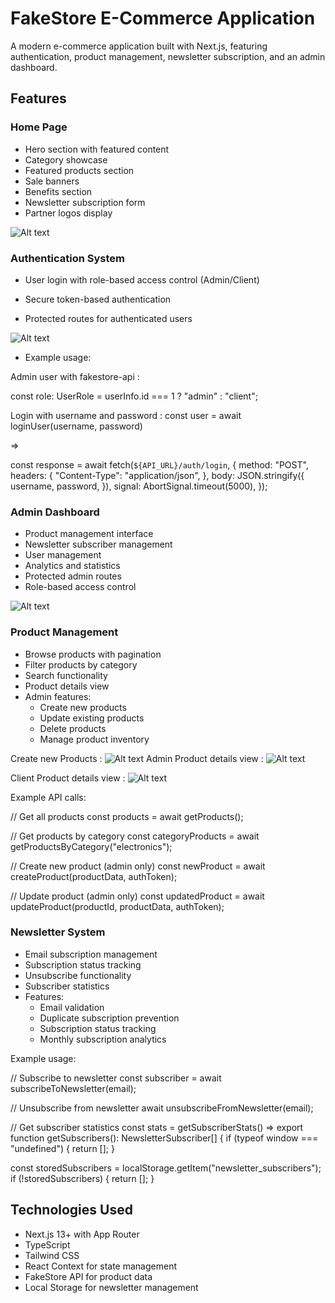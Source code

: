 # FakeStore E-Commerce Application

A modern e-commerce application built with Next.js, featuring authentication, product management, newsletter subscription, and an admin dashboard.

## Features

### Home Page

- Hero section with featured content
- Category showcase
- Featured products section
- Sale banners
- Benefits section
- Newsletter subscription form
- Partner logos display

![Alt text](public/HOME.png)

### Authentication System

- User login with role-based access control (Admin/Client)

- Secure token-based authentication
- Protected routes for authenticated users

![Alt text](public/login.png)

- Example usage:

Admin user with fakestore-api :

const role: UserRole = userInfo.id === 1 ? "admin" : "client";

Login with username and password :
const user = await loginUser(username, password)

=>

const response = await fetch(`${API_URL}/auth/login`, {
method: "POST",
headers: {
"Content-Type": "application/json",
},
body: JSON.stringify({
username,
password,
}),
signal: AbortSignal.timeout(5000),
});

### Admin Dashboard

- Product management interface
- Newsletter subscriber management
- User management
- Analytics and statistics
- Protected admin routes
- Role-based access control

![Alt text](public/admin-dashboard.png)

### Product Management

- Browse products with pagination
- Filter products by category
- Search functionality
- Product details view
- Admin features:
  - Create new products
  - Update existing products
  - Delete products
  - Manage product inventory

Create new Products :
![Alt text](public/create-product.png)
Admin Product details view :
![Alt text](public/product-detail-admin.png)

Client Product details view :
![Alt text](public/product-detail-client.png)

Example API calls:

// Get all products
const products = await getProducts();

// Get products by category
const categoryProducts = await getProductsByCategory("electronics");

// Create new product (admin only)
const newProduct = await createProduct(productData, authToken);

// Update product (admin only)
const updatedProduct = await updateProduct(productId, productData, authToken);

### Newsletter System

- Email subscription management
- Subscription status tracking
- Unsubscribe functionality
- Subscriber statistics
- Features:
  - Email validation
  - Duplicate subscription prevention
  - Subscription status tracking
  - Monthly subscription analytics

Example usage:

// Subscribe to newsletter
const subscriber = await subscribeToNewsletter(email);

// Unsubscribe from newsletter
await unsubscribeFromNewsletter(email);

// Get subscriber statistics
const stats = getSubscriberStats()
=>
export function getSubscribers(): NewsletterSubscriber[] {
if (typeof window === "undefined") {
return [];
}

const storedSubscribers = localStorage.getItem("newsletter_subscribers");
if (!storedSubscribers) {
return [];
}

## Technologies Used

- Next.js 13+ with App Router
- TypeScript
- Tailwind CSS
- React Context for state management
- FakeStore API for product data
- Local Storage for newsletter management
